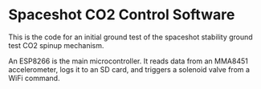 # Spaceshot CO2 Control Software

This is the code for an initial ground test of the spaceshot stability ground test CO2 spinup mechanism.

An ESP8266 is the main microcontroller. It reads data from an MMA8451 accelerometer, logs it to an SD card, and triggers a solenoid valve from a WiFi command.
